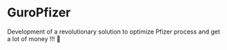 # GuroPfizer

Development of a revolutionary solution to optimize Pfizer process and get a lot of money !!! :money_with_wings: